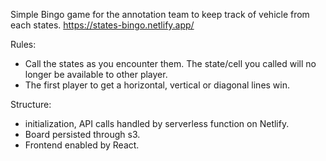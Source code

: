 Simple Bingo game for the annotation team to keep track of vehicle from each states.
https://states-bingo.netlify.app/

Rules: 
- Call the states as you encounter them. The state/cell you called will no longer be available to other player.
- The first player to get a horizontal, vertical or diagonal lines win.

Structure:
- initialization, API calls handled by serverless function on Netlify.
- Board persisted through s3.
- Frontend enabled by React.
